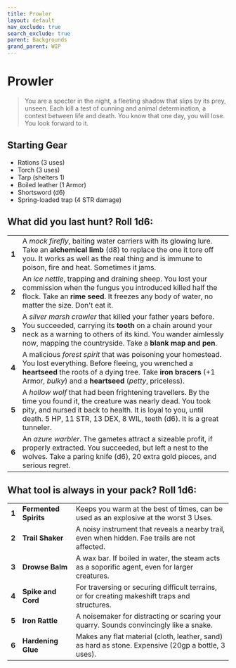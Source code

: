 ```yaml
---
title: Prowler
layout: default
nav_exclude: true
search_exclude: true
parent: Backgrounds
grand_parent: WIP
---
```


# Prowler

> You are a specter in the night, a fleeting shadow that slips by its prey, unseen. Each kill a test of cunning and animal determination, a contest between life and death. You know that one day, you will lose. You look forward to it. 

## Starting Gear

- Rations (3 uses)
- Torch (3 uses)
- Tarp (shelters 1)
- Boiled leather (1 Armor)
- Shortsword (d6)
- Spring-loaded trap (4 STR damage)

## What did you last hunt? Roll 1d6:

|       |                                                              |
| ----- | ------------------------------------------------------------ |
| **1** | A _mock firefly_, baiting water carriers with its glowing lure. Take an **alchemical limb** (d8) to replace the one it tore off you. It works as well as the real thing and is immune to poison, fire and heat. Sometimes it jams. |
| **2** | An _ice nettle_, trapping and draining sheep. You lost your commission when the fungus you introduced killed half the flock. Take an **rime seed**. It freezes any body of water, no matter the size. Don't eat it. |
| **3** | A _silver marsh crawler_ that killed your father years before. You succeeded, carrying its **tooth** on a chain around your neck as a warning to others of its kind. You wander aimlessly now, mapping the countryside. Take a **blank map and pen**.  |
| **4**  | A malicious _forest spirit_ that was poisoning your homestead. You lost everything. Before fleeing, you wrenched a **heartseed** the roots of a dying tree. Take **iron bracers** (+1 Armor, _bulky_) and a **heartseed** (_petty_, priceless). 
| **5** | A  _hollow wolf_ that had been frightening travellers. By the time you found it, the creature was nearly dead. You took pity, and nursed it back to health. It is loyal to you, until death. 5 HP, 11 STR, 13 DEX, 8 WIL, teeth (d6). It is a great tunneler.    |
| **6** | An _azure warbler_. The gametes attract a sizeable profit, if properly extracted. You succeeded, but left a nest to the wolves. Take a paring knife (d6), 20 extra gold pieces, and serious regret. |

## What tool is always in your pack? Roll 1d6:

|      |                   |                                                              |
| ---- | ----------------- | ------------------------------------------------------------ |
| **1** | **Fermented Spirits** | Keeps you warm at the best of times, can be used as an explosive at the worst 3 Uses.  |
| **2** | **Trail Shaker** | A noisy instrument that reveals a nearby trail, even when hidden. Fae trails are not affected.   |
| **3** | **Drowse Balm** | A wax bar. If boiled in water, the steam acts as a soporific agent, even for larger creatures.|
| **4** | **Spike and Cord** |  For traversing or securing difficult terrains, or for creating makeshift traps and structures.|
| **5** | **Iron Rattle**| A noisemaker for distracting or scaring your quarry. Sounds convincingly like a snake.  |
| **6** | **Hardening Glue** | Makes any flat material (cloth, leather, sand) as hard as stone. Expensive (20gp a bottle, 3 uses). |
